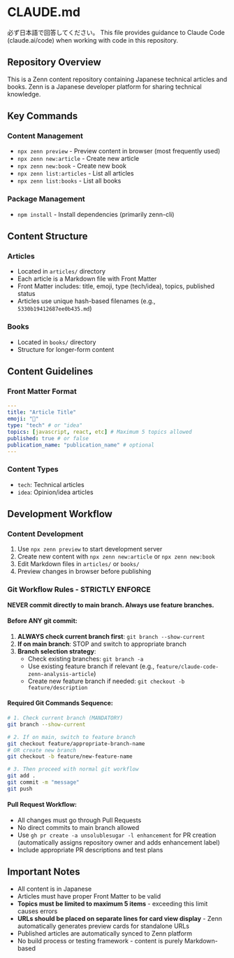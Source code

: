 # CLAUDE.md
必ず日本語で回答してください。
This file provides guidance to Claude Code (claude.ai/code) when working with code in this repository.

## Repository Overview

This is a Zenn content repository containing Japanese technical articles and books. Zenn is a Japanese developer platform for sharing technical knowledge.

## Key Commands

### Content Management
- `npx zenn preview` - Preview content in browser (most frequently used)
- `npx zenn new:article` - Create new article
- `npx zenn new:book` - Create new book 
- `npx zenn list:articles` - List all articles
- `npx zenn list:books` - List all books

### Package Management
- `npm install` - Install dependencies (primarily zenn-cli)

## Content Structure

### Articles
- Located in `articles/` directory
- Each article is a Markdown file with Front Matter
- Front Matter includes: title, emoji, type (tech/idea), topics, published status
- Articles use unique hash-based filenames (e.g., `5330b19412687ee0b435.md`)

### Books
- Located in `books/` directory
- Structure for longer-form content

## Content Guidelines

### Front Matter Format
```yaml
---
title: "Article Title"
emoji: "📝"
type: "tech" # or "idea"
topics: [javascript, react, etc] # Maximum 5 topics allowed
published: true # or false
publication_name: "publication_name" # optional
---
```

### Content Types
- `tech`: Technical articles
- `idea`: Opinion/idea articles

## Development Workflow

### Content Development
1. Use `npx zenn preview` to start development server
2. Create new content with `npx zenn new:article` or `npx zenn new:book`
3. Edit Markdown files in `articles/` or `books/`
4. Preview changes in browser before publishing

### Git Workflow Rules - STRICTLY ENFORCE
**NEVER commit directly to main branch. Always use feature branches.**

#### Before ANY git commit:
1. **ALWAYS check current branch first**: `git branch --show-current`
2. **If on main branch**: STOP and switch to appropriate branch
3. **Branch selection strategy**:
   - Check existing branches: `git branch -a`
   - Use existing feature branch if relevant (e.g., `feature/claude-code-zenn-analysis-article`)
   - Create new feature branch if needed: `git checkout -b feature/description`

#### Required Git Commands Sequence:
```bash
# 1. Check current branch (MANDATORY)
git branch --show-current

# 2. If on main, switch to feature branch
git checkout feature/appropriate-branch-name
# OR create new branch
git checkout -b feature/new-feature-name

# 3. Then proceed with normal git workflow
git add .
git commit -m "message"
git push
```

#### Pull Request Workflow:
- All changes must go through Pull Requests
- No direct commits to main branch allowed
- Use `gh pr create -a unsolublesugar -l enhancement` for PR creation (automatically assigns repository owner and adds enhancement label)
- Include appropriate PR descriptions and test plans

## Important Notes

- All content is in Japanese
- Articles must have proper Front Matter to be valid
- **Topics must be limited to maximum 5 items** - exceeding this limit causes errors
- **URLs should be placed on separate lines for card view display** - Zenn automatically generates preview cards for standalone URLs
- Published articles are automatically synced to Zenn platform
- No build process or testing framework - content is purely Markdown-based